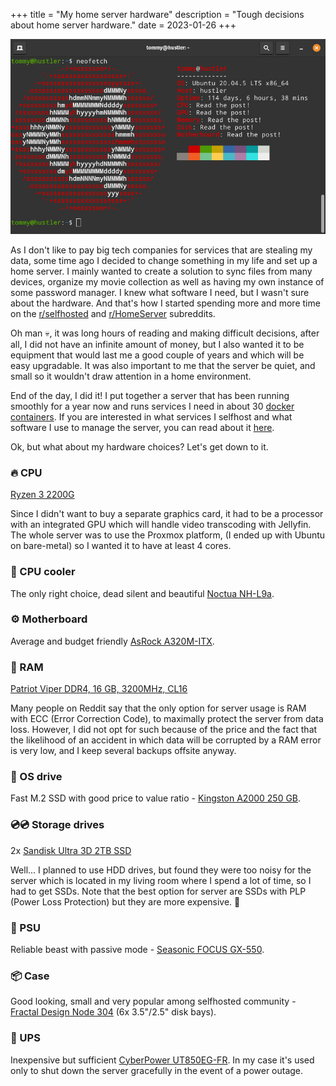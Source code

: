 +++
title = "My home server hardware"
description = "Tough decisions about home server hardware."
date = 2023-01-26
+++

![Cool stuff m8](hustler-neofetch.jpg)

As I don't like to pay big tech companies for services that are stealing my data,
some time ago I decided to change something in my life and set up a home server. I mainly wanted
to create a solution to sync files from many devices, organize my movie collection as well as
having my own instance of some password manager. I knew what software I need, but I wasn't
sure about the hardware. And that's how I started spending more and more time on the
[r/selfhosted][selfhosted] and [r/HomeServer][homeserver] subreddits. 

Oh man 💀, it was long hours of reading and making difficult decisions, after all,
I did not have an infinite amount of money, but I also wanted it to be equipment that
would last me a good couple of years and which will be easy upgradable. It was also
important to me that the server be quiet, and small so it wouldn't draw attention in
a home environment.

End of the day, I did it! I put together a server that has been running smoothly for a year now
and runs services I need in about 30 [docker containers][docker-containers]. If you are interested in what services
I selfhost and what software I use to manage the server, you can read about it [here][homeserver-repo].

Ok, but what about my hardware choices? Let's get down to it.

### 🔥 CPU
[Ryzen 3 2200G][cpu] 

Since I didn't want to buy a separate graphics card, it had to be a processor with an integrated GPU
which will handle video transcoding with Jellyfin. The whole server was to use the Proxmox platform,
(I ended up with Ubuntu on bare-metal) so I wanted it to have at least 4 cores.

### 💨 CPU cooler
The only right choice, dead silent and beautiful [Noctua NH-L9a][cpu-cooler].

### ⚙️ Motherboard
Average and budget friendly [AsRock A320M-ITX][mobo].

### 📝 RAM
[Patriot Viper DDR4, 16 GB, 3200MHz, CL16][ram]

Many people on Reddit say that the only option for server usage is RAM with ECC (Error Correction Code),
to maximally protect the server from data loss. However, I did not opt for such because of the price and
the fact that the likelihood of an accident in which data will be corrupted by a RAM error is very low,
and I keep several backups offsite anyway.

### 💾 OS drive
Fast M.2 SSD with good price to value ratio - [Kingston A2000 250 GB][os-drive].

### 💿💿 Storage drives
2x [Sandisk Ultra 3D 2TB SSD][storage-drives]

Well... I planned to use HDD drives, but found they were too noisy for the server which is located in my living room where I spend a lot of time, so I had to get SSDs. Note that the best option for
server are SSDs with PLP (Power Loss Protection) but they are more expensive. 🤨

### 🔌 PSU
Reliable beast with passive mode - [Seasonic FOCUS GX-550][psu].

### 📦 Case
Good looking, small and very popular among selfhosted community - [Fractal Design Node 304][case]
(6x 3.5"/2.5" disk bays).

### 🔋 UPS
Inexpensive but sufficient [CyberPower UT850EG-FR][ups]. In my case it's used only to shut down the server gracefully in the event of a power outage.

[selfhosted]: https://www.reddit.com/r/selfhosted/
[homeserver]: https://www.reddit.com/r/HomeServer/
[docker-containers]: https://www.docker.com/resources/what-container/
[homeserver-repo]: https://git.vercetti.cc/mr-vercetti/homeserver
[cpu]: https://www.amd.com/en/products/apu/amd-ryzen-3-2200g
[cpu-cooler]: https://noctua.at/en/nh-l9a-am4
[mobo]: https://www.asrock.com/mb/AMD/A320M-ITX/index.asp
[ram]: https://viper.patriotmemory.com/products/viper-4-blackout-ddr4-performance-memory-ram-viper-gaming-by-patriot-memory
[os-drive]: https://www.kingston.com/en/support/technical/products/sa2000
[storage-drives]: https://www.westerndigital.com/en-us/products/internal-drives/sandisk-ultra-3d-sata-iii-ssd#SDSSDH3-2T00-G25
[psu]: https://seasonic.com/focus-gx
[case]: https://www.fractal-design.com/products/cases/node/node-304/black/
[ups]: https://www.cyberpower.com/eu/en/product/sku/ut850eg-fr